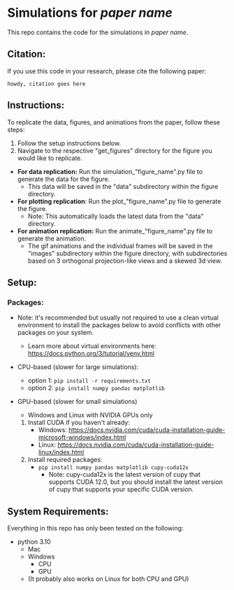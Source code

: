 # Simulations for *paper name*
This repo contains the code for the simulations in *paper name*.
## Citation:
If you use this code in your research, please cite the following paper:
``` 
howdy, citation goes here
```

## Instructions:
To replicate the data, figures, and animations from the paper, follow these steps:
1. Follow the setup instructions below.
2. Navigate to the respective "get_figures" directory for the figure you would like to replicate.
- **For data replication:** Run the simulation_"figure_name".py file to generate the data for the figure.
  - This data will be saved in the "data" subdirectory within the figure directory.
- **For plotting replication**: Run the plot_"figure_name".py file to generate the figure.
  - Note: This automatically loads the latest data from the "data" directory.
- **For animation replication:** Run the animate_"figure_name".py file to generate the animation.
  - The gif animations and the individual frames will be saved in the "images" subdirectory within the figure directory, with subdirectories based on 3 orthogonal projection-like views and a skewed 3d view.

## Setup:
### Packages:
- Note: it's recommended but usually not required to use a clean virtual environment to install the packages below to avoid conflicts with other packages on your system.
  - Learn more about virtual environments here: https://docs.python.org/3/tutorial/venv.html
  

- CPU-based (slower for large simulations):
  - option 1: `pip install -r requirements.txt`
  - option 2: `pip install numpy pandas matplotlib`


- GPU-based (slower for small simulations)
  - Windows and Linux with NVIDIA GPUs only
  1. Install CUDA if you haven't already:
     - Windows: https://docs.nvidia.com/cuda/cuda-installation-guide-microsoft-windows/index.html
     - Linux: https://docs.nvidia.com/cuda/cuda-installation-guide-linux/index.html
  2. Install required packages:
       - `pip install numpy pandas matplotlib cupy-cuda12x`
         - Note: cupy-cuda12x is the latest version of cupy that supports CUDA 12.0, but you should install the latest version of cupy that supports your specific CUDA version.

## System Requirements:
Everything in this repo has only been tested on the following:
- python 3.10 
  - Mac 
  - Windows
    - CPU
    - GPU
  - (It probably also works on Linux for both CPU and GPU)

